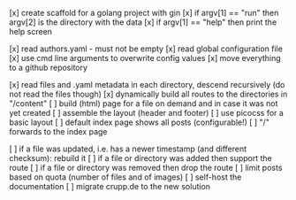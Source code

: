 [x] create scaffold for a golang project with gin
[x] if argv[1] == "run" then argv[2] is the directory with the data
[x] if argv[1] == "help" then print the help screen

[x] read authors.yaml - must not be empty
[x] read global configuration file
[x] use cmd line arguments to overwrite config values
[x] move everything to a github repository

[x] read files and .yaml metadata in each directory, descend recursively
    (do not read the files though)
[x] dynamically build all routes to the directories in "/content"
[ ] build (html) page for a file on demand and in case it was not yet created
[ ] assemble the layout (header and footer)
[ ] use picocss for a basic layout
[ ] default index page shows all posts (configurable!)
[ ] "/" forwards to the index page

[ ] if a file was updated, i.e. has a newer timestamp (and different checksum):
    rebuild it
[ ] if a file or directory was added then support the route
[ ] if a file or directory was removed then drop the route
[ ] limit posts based on quota (number of files and of images)
[ ] self-host the documentation
[ ] migrate crupp.de to the new solution
